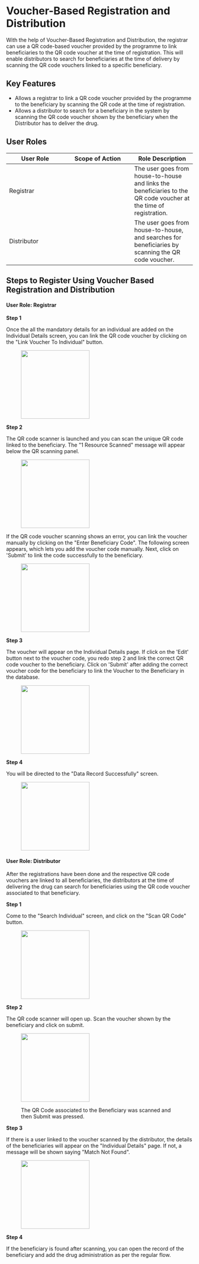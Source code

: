 # Voucher-Based Registration and Distribution

With the help of Voucher-Based Registration and Distribution, the registrar can use a QR code-based voucher provided by the programme to link beneficiaries to the QR code  voucher at the time of registration. This will enable distributors to search for beneficiaries at the time of delivery by scanning the QR code vouchers linked to a specific beneficiary.

## Key Features

* Allows a registrar to link a QR code voucher provided by the programme to the beneficiary by scanning the QR code at the time of registration.
* Allows a distributor to search for a beneficiary in the system by scanning the QR code voucher shown by the beneficiary when the Distributor has to deliver the drug.

## User Roles

<table><thead><tr><th width="140">User Role</th><th width="166">Scope of Action</th><th>Role Description</th></tr></thead><tbody><tr><td>Registrar</td><td></td><td>The user goes from house-to-house and links the beneficiaries to the QR code voucher at the time of registration. </td></tr><tr><td>Distributor</td><td></td><td>The user goes from house-to-house, and searches for beneficiaries by scanning the QR code voucher.</td></tr></tbody></table>

## Steps to Register Using Voucher Based Registration and Distribution

#### User Role: Registrar

**Step 1**

Once the all the mandatory details for an individual are added on the Individual Details screen, you can link the QR code voucher by clicking on the "Link Voucher To Individual" button.

<figure><img src="../../../../.gitbook/assets/image (56).png" alt="" width="185"><figcaption></figcaption></figure>

**Step 2**

The QR code scanner is launched and you can scan the unique QR code linked to the beneficiary. The "1 Resource Scanned" message will appear below the QR scanning panel.&#x20;

<figure><img src="../../../../.gitbook/assets/image (57).png" alt="" width="185"><figcaption></figcaption></figure>

If the QR code voucher scanning shows an error, you can link the voucher manually by clicking on the "Enter Beneficiary Code". The following screen appears, which lets you add the voucher code manually. Next, click on 'Submit' to link the code successfully to the beneficiary.

<figure><img src="../../../../.gitbook/assets/image (58).png" alt="" width="185"><figcaption></figcaption></figure>

**Step 3**

The voucher will appear on the Individual Details page. If click on the 'Edit' button next to the voucher code, you redo step 2 and link the correct QR code voucher to the beneficiary. Click on 'Submit' after adding the correct voucher code for the beneficiary to link the Voucher to the Beneficiary in the database.

<figure><img src="../../../../.gitbook/assets/image (59).png" alt="" width="185"><figcaption></figcaption></figure>

**Step 4**

You will be directed to the "Data Record Successfully" screen.

<figure><img src="../../../../.gitbook/assets/image (60).png" alt="" width="185"><figcaption></figcaption></figure>

#### **User Role: Distributor**

After the registrations have been done and the respective QR code vouchers are linked to all beneficiaries, the distributors at the time of delivering the drug can search for beneficiaries using the QR code voucher associated to that beneficiary.

**Step 1**

Come to the "Search Individual" screen, and click on the "Scan QR Code" button.

<figure><img src="../../../../.gitbook/assets/image (61).png" alt="" width="185"><figcaption></figcaption></figure>

**Step 2**

The QR code scanner will open up. Scan the voucher shown by the beneficiary and click on submit.

<figure><img src="../../../../.gitbook/assets/image (62).png" alt="" width="185"><figcaption><p>The QR Code associated to the Beneficiary was scanned and then Submit was pressed. </p></figcaption></figure>

**Step 3**

If there is a user linked to the voucher scanned by the distributor, the details of the beneficiaries will appear on the "Individual Details" page. If not, a message will be shown saying "Match Not Found".&#x20;

<figure><img src="../../../../.gitbook/assets/image (63).png" alt="" width="185"><figcaption></figcaption></figure>

**Step 4**

If the beneficiary is found after scanning, you can open the record of the beneficiary and add the drug administration as per the regular flow.
